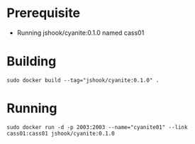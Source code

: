 Prerequisite
============
- Running jshook/cyanite:0.1.0 named cass01

Building
========
    sudo docker build --tag="jshook/cyanite:0.1.0" .

Running
=======
    sudo docker run -d -p 2003:2003 --name="cyanite01" --link cass01:cass01 jshook/cyanite:0.1.0 
